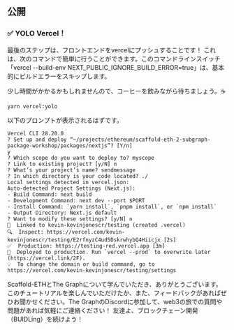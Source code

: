 ## 公開

### ✅ YOLO Vercel！

最後のステップは、フロントエンドをvercelにプッシュすることです！ これは、次のコマンドで簡単に行うことができます。このコマンドラインスイッチ「vercel --build-env NEXT_PUBLIC_IGNORE_BUILD_ERROR=true」は、基本的にビルドエラーをスキップします。

少し時間がかかるかもしれませんので、コーヒーを飲みながら待ちましょう。☕

```
yarn vercel:yolo
```

以下のプロンプトが表示されるはずです。

```
Vercel CLI 28.20.0
? Set up and deploy “~/projects/ethereum/scaffold-eth-2-subgraph-package-workshop/packages/nextjs”? [Y/n] 
y
? Which scope do you want to deploy to? myscope
? Link to existing project? [y/N] n
? What’s your project’s name? sendmessage
? In which directory is your code located? ./
Local settings detected in vercel.json:
Auto-detected Project Settings (Next.js):
- Build Command: next build
- Development Command: next dev --port $PORT
- Install Command: `yarn install`, `pnpm install`, or `npm install`
- Output Directory: Next.js default
? Want to modify these settings? [y/N] n
🔗  Linked to kevin-kevinjonescr/testing (created .vercel)
🔍  Inspect: https://vercel.com/kevin-kevinjonescr/testing/E2rfnyzC4ud5DskrwhybQ4Hiicjx [2s]
✅  Production: https://testing-red.vercel.app [3m]
📝  Deployed to production. Run `vercel --prod` to overwrite later (https://vercel.link/2F).
💡  To change the domain or build command, go to https://vercel.com/kevin-kevinjonescr/testing/settings
```

Scaffold-ETHとThe Graphについて学んでいただき、ありがとうございます。このチュートリアルを楽しんでいただけたか、また、フィードバックがあればぜひお聞かせください。The GraphのDiscordに参加して、web3の旅での質問や問題があれば気軽にご連絡ください！ 友達よ、ブロックチェーン開発（BUIDLing）を続けよう！
